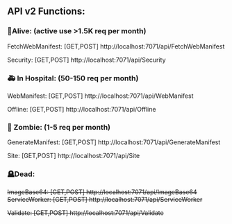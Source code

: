 ## **API v2 Functions:**

### **👷Alive: (active use >1.5K req per month)**

FetchWebManifest: [GET,POST] http://localhost:7071/api/FetchWebManifest

Security: [GET,POST] http://localhost:7071/api/Security

### **🚑 In Hospital: (50-150 req per month)**

WebManifest: [GET,POST] http://localhost:7071/api/WebManifest

Offline: [GET,POST] http://localhost:7071/api/Offline

### **🧟 Zombie: (1-5 req per month)**

GenerateManifest: [GET,POST] http://localhost:7071/api/GenerateManifest

Site: [GET,POST] http://localhost:7071/api/Site


### **🪦Dead:**
~~ImageBase64: [GET,POST] http://localhost:7071/api/ImageBase64~~
~~ServiceWorker: [GET,POST] http://localhost:7071/api/ServiceWorker~~

~~Validate: [GET,POST] http://localhost:7071/api/Validate~~
